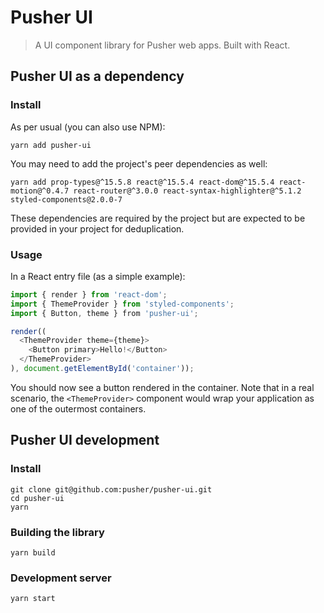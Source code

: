 # Pusher UI

> A UI component library for Pusher web apps. Built with React.

## Pusher UI as a dependency

### Install

As per usual (you can also use NPM):

    yarn add pusher-ui

You may need to add the project's peer dependencies as well:

    yarn add prop-types@^15.5.8 react@^15.5.4 react-dom@^15.5.4 react-motion@^0.4.7 react-router@^3.0.0 react-syntax-highlighter@^5.1.2 styled-components@2.0.0-7

These dependencies are required by the project but are expected to be provided
in your project for deduplication.

### Usage

In a React entry file (as a simple example):

```javascript
import { render } from 'react-dom';
import { ThemeProvider } from 'styled-components';
import { Button, theme } from 'pusher-ui';

render((
  <ThemeProvider theme={theme}>
    <Button primary>Hello!</Button>
  </ThemeProvider>
), document.getElementById('container'));
```

You should now see a button rendered in the container.
Note that in a real scenario, the `<ThemeProvider>` component would wrap your
application as one of the outermost containers.

## Pusher UI development

### Install

    git clone git@github.com:pusher/pusher-ui.git
    cd pusher-ui
    yarn

### Building the library

    yarn build

### Development server

    yarn start
